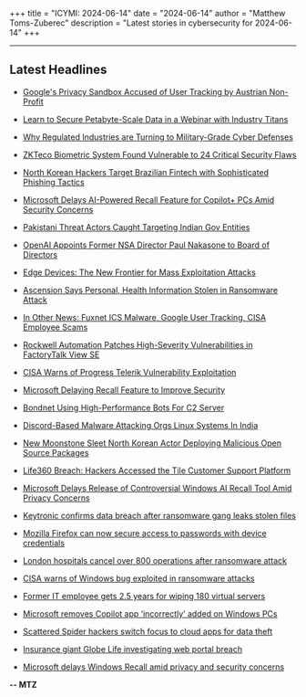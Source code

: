 +++
title = "ICYMI: 2024-06-14"
date = "2024-06-14"
author = "Matthew Toms-Zuberec"
description = "Latest stories in cybersecurity for 2024-06-14"
+++

---------------------------------------------------------------------------
## Latest Headlines
- [Google's Privacy Sandbox Accused of User Tracking by Austrian Non-Profit](https://thehackernews.com/2024/06/googles-privacy-sandbox-accused-of-user.html)

- [Learn to Secure Petabyte-Scale Data in a Webinar with Industry Titans](https://thehackernews.com/2024/06/learn-to-secure-petabyte-scale-data-in.html)

- [Why Regulated Industries are Turning to Military-Grade Cyber Defenses](https://thehackernews.com/2024/06/why-regulated-industries-are-turning-to.html)

- [ZKTeco Biometric System Found Vulnerable to 24 Critical Security Flaws](https://thehackernews.com/2024/06/zkteco-biometric-system-found.html)

- [North Korean Hackers Target Brazilian Fintech with Sophisticated Phishing Tactics](https://thehackernews.com/2024/06/north-korean-hackers-target-brazilian.html)

- [Microsoft Delays AI-Powered Recall Feature for Copilot+ PCs Amid Security Concerns](https://thehackernews.com/2024/06/microsoft-delays-ai-powered-recall.html)

- [Pakistani Threat Actors Caught Targeting Indian Gov Entities](https://www.securityweek.com/pakistani-threat-actors-caught-targeting-indian-gov-entities/)

- [OpenAI Appoints Former NSA Director Paul Nakasone to Board of Directors](https://www.securityweek.com/openai-appoints-former-nsa-director-paul-nakasone-to-board-of-directors/)

- [Edge Devices: The New Frontier for Mass Exploitation Attacks](https://www.securityweek.com/edge-devices-the-new-frontier-for-mass-exploitation-attacks/)

- [Ascension Says Personal, Health Information Stolen in Ransomware Attack](https://www.securityweek.com/ascension-says-personal-health-information-stolen-in-ransomware-attack/)

- [In Other News: Fuxnet ICS Malware, Google User Tracking, CISA Employee Scams](https://www.securityweek.com/in-other-news-fuxnet-ics-malware-google-user-tracking-cisa-employee-scams/)

- [Rockwell Automation Patches High-Severity Vulnerabilities in FactoryTalk View SE](https://www.securityweek.com/rockwell-automation-patches-high-severity-vulnerabilities-in-factorytalk-view-se/)

- [CISA Warns of Progress Telerik Vulnerability Exploitation](https://www.securityweek.com/cisa-warns-of-progress-telerik-vulnerability-exploitation/)

- [Microsoft Delaying Recall Feature to Improve Security](https://www.securityweek.com/microsoft-delaying-recall-feature-to-improve-security/)

- [Bondnet Using High-Performance Bots For C2 Server](https://cybersecuritynews.com/bondnet-high-performance-bots-c2-server/)

- [Discord-Based Malware Attacking Orgs Linux Systems In India](https://cybersecuritynews.com/discord-malware-attacking-linux-india/)

- [New Moonstone Sleet North Korean Actor Deploying Malicious Open Source Packages](https://cybersecuritynews.com/new-moonstone-sleet/)

- [Life360 Breach: Hackers Accessed the Tile Customer Support Platform](https://cybersecuritynews.com/life360-breach-hackers-accessed/)

- [Microsoft Delays Release of Controversial Windows AI Recall Tool Amid Privacy Concerns](https://cybersecuritynews.com/windows-ai-recall-delayed/)

- [Keytronic confirms data breach after ransomware gang leaks stolen files](https://www.bleepingcomputer.com/news/security/keytronic-confirms-data-breach-after-ransomware-gang-leaks-stolen-files/)

- [Mozilla Firefox can now secure access to passwords with device credentials](https://www.bleepingcomputer.com/news/security/mozilla-firefox-can-now-secure-access-to-passwords-with-device-credentials/)

- [London hospitals cancel over 800 operations after ransomware attack](https://www.bleepingcomputer.com/news/security/london-hospitals-cancel-over-800-operations-after-ransomware-attack/)

- [CISA warns of Windows bug exploited in ransomware attacks](https://www.bleepingcomputer.com/news/security/cisa-warns-of-windows-bug-exploited-in-ransomware-attacks/)

- [Former IT employee gets 2.5 years for wiping 180 virtual servers](https://www.bleepingcomputer.com/news/security/former-it-employee-gets-25-years-for-wiping-180-virtual-servers/)

- [Microsoft removes Copilot app ‘incorrectly’ added on Windows PCs](https://www.bleepingcomputer.com/news/microsoft/microsoft-removes-copilot-app-incorrectly-added-on-windows-pcs/)

- [Scattered Spider hackers switch focus to cloud apps for data theft](https://www.bleepingcomputer.com/news/security/scattered-spider-hackers-switch-focus-to-cloud-apps-for-data-theft/)

- [Insurance giant Globe Life investigating web portal breach](https://www.bleepingcomputer.com/news/security/insurance-giant-globe-life-investigating-web-portal-breach/)

- [Microsoft delays Windows Recall amid privacy and security concerns](https://www.bleepingcomputer.com/news/microsoft/microsoft-delays-windows-recall-amid-privacy-and-security-concerns/)

**-- MTZ**